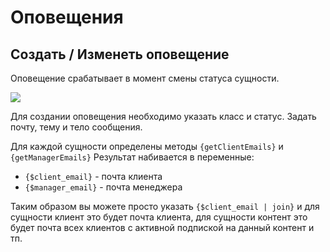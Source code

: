 # Оповещения

## Создать / Изменеть оповещение

Оповещение срабатывает в момент смены статуса сущности.

[![](https://file.modx.pro/files/1/0/8/1081d703c933784602832a7d79c7c9e4s.jpg)](https://file.modx.pro/files/1/0/8/1081d703c933784602832a7d79c7c9e4.png)

Для создании оповещения необходимо указать класс и статус. Задать почту, тему и тело сообщения.

Для каждой сущности определены методы `{getClientEmails}` и `{getManagerEmails}`
Результат набивается в переменные:

- `{$client_email}` - почта клиента
- `{$manager_email}` - почта менеджера

Таким образом вы можете просто указать `{$client_email | join}` и для сущности клиент это будет почта клиента, для сущности контент это будет почта всех клиентов с активной подпиской на данный контент и тп.
